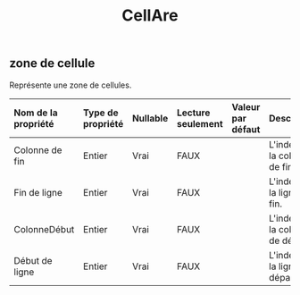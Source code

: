 ﻿---
title: CellAre
second_title: Aspose.Cells Cloud Documen
type: docs
url: /fr/specification/model/cellarea/
description: "Aspose.Cells Spécification du modèle cloud : CellArea. Gérez sans effort Excel et d'autres feuilles de calcul avec des fonctionnalités telles que l'ouverture, la génération, l'édition, le fractionnement, la fusion, la comparaison et la conversion."
kwords: Excel, Office, feuille de calcul, Cloud REST API, CellArea
weight: 50
---
## **zone de cellule**

 Représente une zone de cellules.

| Nom de la propriété| Type de propriété| Nullable| Lecture seulement| Valeur par défaut| Description|
|:- |:- |:- |:- |:- |:- |
| Colonne de fin| Entier| Vrai| FAUX|| L'index de la colonne de fin.|
| Fin de ligne| Entier| Vrai| FAUX|| L'index de la ligne de fin.|
| ColonneDébut| Entier| Vrai| FAUX|| L'index de la colonne de début.|
| Début de ligne| Entier| Vrai| FAUX|| L'index de la ligne de départ.|

